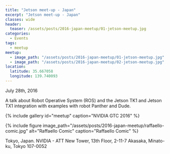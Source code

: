 ```yaml
---
title: "Jetson meet-up - Japan"
excerpt: "Jetson meet-up - Japan"
classes: wide
header:
  teaser: /assets/posts/2016-japan-meetup/01-jetson-meetup.jpg
categories:
  - Events
tags:
  - meetup
meetup:
  - image_path: "/assets/posts/2016-japan-meetup/01-jetson-meetup.jpg"
  - image_path: "/assets/posts/2016-japan-meetup/02-jetson-meetup.jpg"
location:
  latitude: 35.667058
  longitude: 139.740093
---
```


July 28th, 2016

A talk about Robot Operative System (ROS) and the Jetson TK1 and Jetson TX1 integration with examples with robot Panther and Dude.

{% include gallery id="meetup" caption="NVIDIA GTC 2016" %}

{% include figure image_path="/assets/posts/2016-japan-meetup/raffaello-comic.jpg" alt="Raffaello Comic" caption="Raffaello Comic" %}

Tokyo, Japan. NVIDIA - ATT New Tower, 13th Floor, 2-11-7 Akasaka, Minato-ku, Tokyo 107-0052 

<!--
{% google_map width="100%" zoom="10" %}
-->